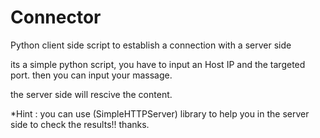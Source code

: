 # Connector
Python client side script to establish a connection with a server side

its a simple python script, you have to input an Host IP and the targeted port.
then you can input your massage.

the server side will rescive the content.

*Hint : you can use (SimpleHTTPServer) library to help you in the server side to check the results!!
thanks.
